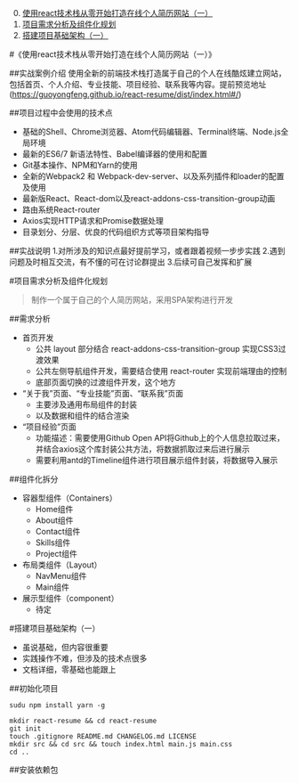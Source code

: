 0. [使用react技术栈从零开始打造在线个人简历网站（一）](#实战案例介绍)
1. [项目需求分析及组件化规划](#项目需求分析及组件化规划)
2. [搭建项目基础架构（一）](#组件化拆分)

#《使用react技术栈从零开始打造在线个人简历网站（一）》

##实战案例介绍
使用全新的前端技术栈打造属于自己的个人在线酷炫建立网站，包括首页、个人介绍、专业技能、项目经验、联系我等内容。提前预览地址 (https://guoyongfeng.github.io/react-resume/dist/index.html#/)

##项目过程中会使用的技术点
- 基础的Shell、Chrome浏览器、Atom代码编辑器、Terminal终端、Node.js全局环境
- 最新的ES6/7 新语法特性、Babel编译器的使用和配置
- Git基本操作、NPM和Yarn的使用
- 全新的Webpack2 和 Webpack-dev-server、以及系列插件和loader的配置及使用
- 最新版React、React-dom以及react-addons-css-transition-group动画
- 路由系统React-router
- Axios实现HTTP请求和Promise数据处理
- 目录划分、分层、优良的代码组织方式等项目架构指导

##实战说明
1.对所涉及的知识点最好提前学习，或者跟着视频一步步实践
2.遇到问题及时相互交流，有不懂的可在讨论群提出
3.后续可自己发挥和扩展

#项目需求分析及组件化规划
>制作一个属于自己的个人简历网站，采用SPA架构进行开发

##需求分析
- 首页开发
	- 公共 layout 部分结合 react-addons-css-transition-group 实现CSS3过渡效果
	- 公共左侧导航组件开发，需要结合使用 react-router 实现前端理由的控制
	- 底部页面切换的过渡组件开发，这个地方
- “关于我”页面、“专业技能”页面、“联系我”页面
	- 主要涉及通用布局组件的封装
	- 以及数据和组件的结合渲染
- “项目经验”页面
	- 功能描述：需要使用Github Open API将Github上的个人信息拉取过来，并结合axios这个库封装公共方法，将数据抓取过来后进行展示
	- 需要利用antd的Timeline组件进行项目展示组件封装，将数据导入展示

##组件化拆分
- 容器型组件（Containers）
	- Home组件
	- About组件
	- Contact组件
	- Skills组件
	- Project组件
- 布局类组件（Layout）
	- NavMenu组件
	- Main组件
- 展示型组件（component）
	- 待定

#搭建项目基础架构（一）
- 虽说基础，但内容很重要
- 实践操作不难，但涉及的技术点很多
- 文档详细，零基础也能跟上

##初始化项目

```
sudu npm install yarn -g
```

```
mkdir react-resume && cd react-resume
git init
touch .gitignore README.md CHANGELOG.md LICENSE
mkdir src && cd src && touch index.html main.js main.css
cd ..
```

##安装依赖包
